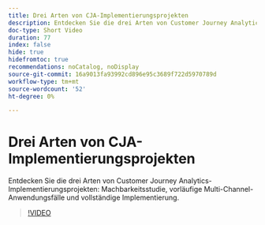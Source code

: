 ```yaml
---
title: Drei Arten von CJA-Implementierungsprojekten
description: Entdecken Sie die drei Arten von Customer Journey Analytics-Implementierungsprojekten, Konzeptnachweis, vorläufige Multi-Channel-Anwendungsfälle und vollständige Implementierung.
doc-type: Short Video
duration: 77
index: false
hide: true
hidefromtoc: true
recommendations: noCatalog, noDisplay
source-git-commit: 16a9013fa93992cd896e95c3689f722d5970789d
workflow-type: tm+mt
source-wordcount: '52'
ht-degree: 0%

---
```



# Drei Arten von CJA-Implementierungsprojekten

Entdecken Sie die drei Arten von Customer Journey Analytics-Implementierungsprojekten: Machbarkeitsstudie, vorläufige Multi-Channel-Anwendungsfälle und vollständige Implementierung.

<!-- 62_S113_3442460_77_three-types-of-cja-implementation-projects -->
>[!VIDEO](https://video.tv.adobe.com/v/3458341/?learn=on&enablevpops=true)
